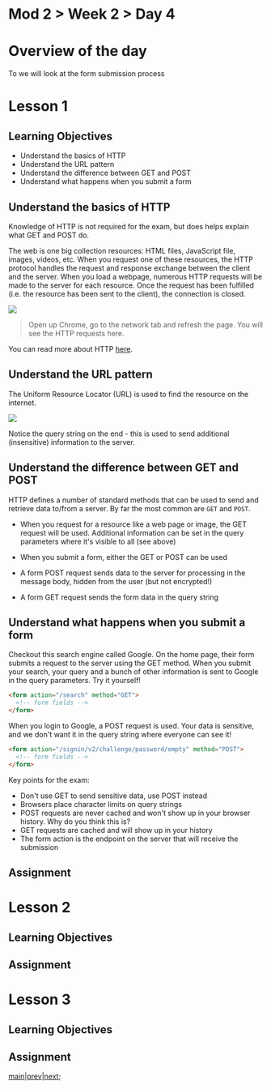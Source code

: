 # Mod 2 > Week 2 > Day 4

# Overview of the day

To we will look at the form submission process

# Lesson 1

## Learning Objectives

- Understand the basics of HTTP
- Understand the URL pattern
- Understand the difference between GET and POST
- Understand what happens when you submit a form

## Understand the basics of HTTP

Knowledge of HTTP is not required for the exam, but does helps explain what GET and POST do.

The web is one big collection resources: HTML files, JavaScript file, images, videos, etc. When you request one of these resources, the HTTP protocol handles the request and response exchange between the client and the server. When you load a webpage, numerous HTTP requests will be made to the server for each resource.  Once the request has been fulfilled (i.e. the resource has been sent to the client), the connection is closed.

![](https://cdn.tutsplus.com/net/authors/jeremymcpeak/http1-request-response.png)

> Open up Chrome, go to the network tab and refresh the page. You will see the HTTP requests here.

You can read more about HTTP [here](https://docs.google.com/presentation/d/1OFtwlhE-3qTp7qid4m7wlV2iKMvHQF_SYf2rbD_caKA/edit?usp=sharing).

## Understand the URL pattern

The Uniform Resource Locator (URL) is used to find the resource on the internet.

![](https://cdn.tutsplus.com/net/authors/jeremymcpeak/http1-url-structure.png)

Notice the query string on the end - this is used to send additional (insensitive) information to the server.

## Understand the difference between GET and POST

HTTP defines a number of standard methods that can be used to send and retrieve data to/from a server. By far the most common are `GET` and `POST`.

- When you request for a resource like a web page or image, the GET request will be used. Additional information can be set in the query parameters where it's visible to all (see above)

- When you submit a form, either the GET or POST can be used

- A form POST request sends data to the server for processing in the message body, hidden from the user (but not encrypted!)

- A form GET request sends the form data in the query string

## Understand what happens when you submit a form

Checkout this search engine called Google. On the home page, their form submits a request to the server using the GET method. When you submit your search, your query and a bunch of other information is sent to Google in the query parameters. Try it yourself!

```html
<form action="/search" method="GET">
  <!-- form fields -->
</form>
```

When you login to Google, a POST request is used. Your data is sensitive, and we don't want it in the query string where everyone can see it!

```html
<form action="/signin/v2/challenge/password/empty" method="POST">
  <!-- form fields -->
</form>
```

Key points for the exam:

- Don't use GET to send sensitive data, use POST instead
- Browsers place character limits on query strings
- POST requests are never cached and won't show up in your browser history. Why do you think this is?
- GET requests are cached and will show up in your history
- The form action is the endpoint on the server that will receive the submission

## Assignment

# Lesson 2

## Learning Objectives

## Assignment

# Lesson 3

## Learning Objectives

## Assignment

[main](/swe)|[prev](/swe/mod2/wk2/day3.html)|[next](/swe/mod2/wk2/day5.html);
